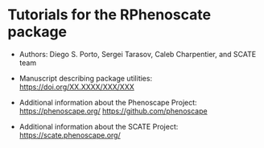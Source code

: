 # Tutorials for the RPhenoscate package # 


-   Authors: Diego S. Porto, Sergei Tarasov, Caleb Charpentier, and SCATE team


-   Manuscript describing package utilities:
https://doi.org/XX.XXXX/XXX/XXX


-	Additional information about the Phenoscape Project:
https://phenoscape.org/
https://github.com/phenoscape


-	Additional information about the SCATE Project:
https://scate.phenoscape.org/
